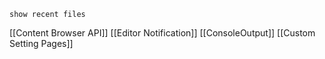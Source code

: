 
```search-bar
show recent files
```



[[Content Browser API]]
[[Editor Notification]]
[[ConsoleOutput]]
[[Custom Setting Pages]]
